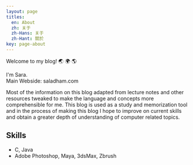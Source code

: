 ```yaml
---
layout: page
titles:
  en: About
  zh: 关于
  zh-Hans: 关于
  zh-Hant: 關於
key: page-about
---
```


Welcome to my blog! :earth_asia: :earth_africa: :earth_americas:

I'm Sara.<br>
Main Webside: saladham.com

Most of the information on this blog adapted from lecture notes and other resources tweaked 
to make the language and concepts more comprehensible for me. This blog is used as a study and memorization tool and in the process of making this blog I hope to improve on current
skills and obtain a greater depth of understanding of computer related topics. 

## Skills

- C, Java
- Adobe Photoshop, Maya, 3dsMax, Zbrush
